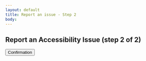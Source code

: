 ```yaml
---
layout: default
title: Report an issue - Step 2
body:
---
```


<main id="main-content">
  <div class="bg-base-lightest">
    <section class="grid-container usa-section">
      <div class="grid-row flex-justify-center">
        <div class="grid-col-12 tablet:grid-col-12 desktop:grid-col-12">
          <div class="
                bg-white
                padding-y-3 padding-x-5
                border border-base-lighter
              ">
            <h1 class="margin-bottom-0">Report an Accessibility Issue (step 2 of 2)</h1>
              <form method="get" action="{{ '/confirmation' | url }}">
                <button class="usa-button margin-y-4" id="save-day">Confirmation</button>
              </form>
          </div>
        </div>
      </div>
    </section>

  </div>
</main>

<script type="application/javascript">

</script>
